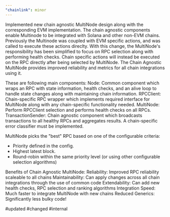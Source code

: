 ```yaml
---
"chainlink": minor
---
```


Implemented new chain agnostic MultiNode design along with the corresponding EVM implementation. The chain agnostic components enable Multinode to be integrated with Solana and other non-EVM chains. Previously the Multinode was coupled with EVM specific actions, and was called to execute these actions direclty. With this change, the MultiNode's responsibility has been simplified to focus on RPC selection along with performing health checks. Chain specific actions will instead be executed on the RPC directly after being selected by MultiNode. The Chain Agnostic MultiNode provides improved reliability and metrics for all chain integrations using it.

These are following main components:
Node: Common component which wraps an RPC with state information, health checks, and an alive loop to handle state changes along with maintaining chain information.
RPCClient: Chain-specific RPC wrapper which implements required interface for MultiNode along with any chain-specific functionality needed.
MultiNode: Perform RPCClient selection and performs health checks on all RPCs.
TransactionSender: Chain agnostic component which broadcasts transactions to all healthy RPCs and aggregates results. A chain-specific error classifier must be implemented.

MultiNode picks the "best" RPC based on one of the configurable criteria:
- Priority defined in the config.
- Highest latest block.
- Round-robin within the same priority level (or using other configurable selection algorithms)

Benefits of Chain Agnostic MultiNode:
  Reliability: Improved RPC reliability scaleable to all chains
  Maintainability: Can apply changes across all chain integrations through the use of common code
  Extendability: Can add new health checks, RPC selection and ranking algorithms
  Integration Speed: Much faster to integrate MultiNode with new chains
  Reduced Generics: Significantly less bulky code!

#updated #changed #internal
